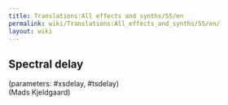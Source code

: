 ```yaml
---
title: Translations:All effects and synths/55/en
permalink: wiki/Translations:All_effects_and_synths/55/en/
layout: wiki
---
```


## Spectral delay

(parameters: \#xsdelay, \#tsdelay)  
(Mads Kjeldgaard)
